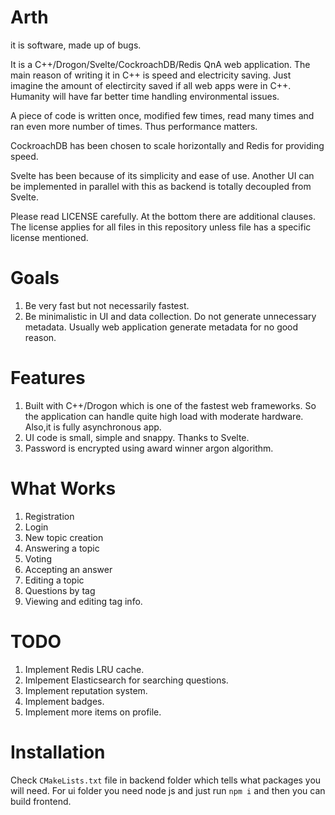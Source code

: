 Arth
====
it is software, made up of bugs.


It is a C++/Drogon/Svelte/CockroachDB/Redis QnA web application.
The main reason of writing it in C++ is speed and electricity
saving. Just imagine the amount of electircity saved if all
web apps were in C++. Humanity will have far better time
handling environmental issues.

A piece of code is written once, modified few times, read
many times and ran even more number of times. Thus performance
matters.

CockroachDB has been chosen to scale horizontally and Redis for
providing speed.

Svelte has been because of its simplicity and ease of use.
Another UI can be implemented in parallel with this as backend is
totally decoupled from Svelte.

Please read LICENSE carefully. At the bottom there are additional
clauses. The license applies for all files in this repository unless
file has a specific license mentioned.

Goals
=====
1. Be very fast but not necessarily fastest.
2. Be minimalistic in UI and data collection. Do not generate
   unnecessary metadata. Usually web application generate metadata
   for no good reason.

Features
========
1. Built with C++/Drogon which is one of the fastest web frameworks.
   So the application can handle quite high load with moderate hardware.
   Also,it is fully asynchronous app.
2. UI code is small, simple and snappy. Thanks to Svelte.
3. Password is encrypted using award winner argon algorithm.

What Works
==========
1. Registration
2. Login
3. New topic creation
4. Answering a topic
5. Voting
6. Accepting an answer
7. Editing a topic
8. Questions by tag
9. Viewing and editing tag info.

TODO
====
1. Implement Redis LRU cache.
2. Imlpement Elasticsearch for searching questions.
3. Implement reputation system.
4. Implement badges.
5. Implement more items on profile.

Installation
============
Check `CMakeLists.txt` file in backend folder which tells what packages you will need.
For ui folder you need node js and just run `npm i` and then you can build frontend.